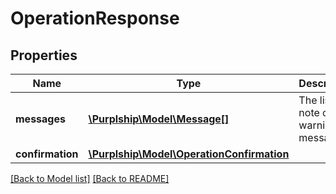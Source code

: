 # OperationResponse

## Properties
Name | Type | Description | Notes
------------ | ------------- | ------------- | -------------
**messages** | [**\Purplship\Model\Message[]**](Message.md) | The list of note or warning messages | [optional] 
**confirmation** | [**\Purplship\Model\OperationConfirmation**](OperationConfirmation.md) |  | [optional] 

[[Back to Model list]](../../README.md#documentation-for-models) [[Back to README]](../../README.md)

